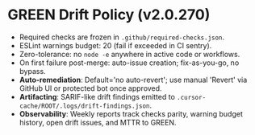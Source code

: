 # GREEN Drift Policy (v2.0.270)
- Required checks are frozen in `.github/required-checks.json`.
- ESLint warnings budget: 20 (fail if exceeded in CI sentry).
- Zero-tolerance: no `node -e` anywhere in active code or workflows.
- On first failure post-merge: auto-issue creation; fix-as-you-go, no bypass.
- **Auto-remediation**: Default='no auto-revert'; use manual 'Revert' via GitHub UI or protected bot once approved.
- **Artifacting**: SARIF-like drift findings emitted to `.cursor-cache/ROOT/.logs/drift-findings.json`.
- **Observability**: Weekly reports track checks parity, warning budget history, open drift issues, and MTTR to GREEN.
